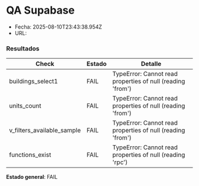 # QA Supabase

- Fecha: 2025-08-10T23:43:38.954Z
- URL: 

### Resultados

| Check | Estado | Detalle |
|-------|--------|---------|
| buildings_select1 | FAIL | TypeError: Cannot read properties of null (reading 'from') |
| units_count | FAIL | TypeError: Cannot read properties of null (reading 'from') |
| v_filters_available_sample | FAIL | TypeError: Cannot read properties of null (reading 'from') |
| functions_exist | FAIL | TypeError: Cannot read properties of null (reading 'rpc') |

**Estado general**: FAIL